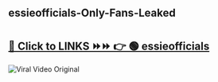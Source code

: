 
 ## essieofficials-Only-Fans-Leaked

# <h2><a href="https://clipsfans.com/essieofficials&ref=git">🔗 Click to LINKS ⏩⏩ 👉 🟢 essieofficials </a></h2>

<a href="https://clipsfans.com/essieofficials&ref=git" rel="nofollow" data-target="animated-image.originalLink"><img src="https://i.ibb.co.com/xMMVF88/686577567.gif" alt="Viral Video Original" style="max-width: 100%; display: inline-block;" data-target="animated-image.originalImage"></a>
